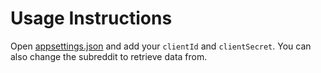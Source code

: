 # Usage Instructions

Open [appsettings.json](/SDV/appsettings.json) and add your `clientId` and  `clientSecret`.  You can also change the subreddit to retrieve data from.
